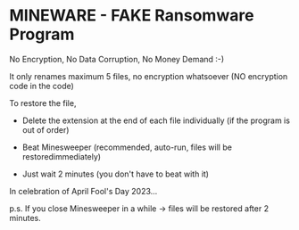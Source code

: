 # MINEWARE - FAKE Ransomware Program

No Encryption, No Data Corruption, No Money Demand :-)

It only renames maximum 5 files, no encryption whatsoever (NO encryption code in the code)

To restore the file,

* Delete the extension at the end of each file individually (if the program is out of order)

* Beat Minesweeper (recommended, auto-run, files will be restoredimmediately)

* Just wait 2 minutes (you don't have to beat with it)

In celebration of April Fool's Day 2023...

p.s. If you close Minesweeper in a while -> files will be restored after 2 minutes.

